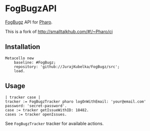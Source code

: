 # FogBugzAPI

[FogBugz](http://fogbugz.com) API for [Pharo](http://pharo.org).

This is a fork of http://smalltalkhub.com/#!/~Pharo/ci

## Installation

```
Metacello new
    baseline: #FogBugz;
    repository: 'github://JurajKubelka/FogBugz/src';
    load.
```

## Usage

```
| tracker case |
tracker := FogBugzTracker pharo logOnWithEmail: 'your@email.com' password: 'secret-password'.
case := tracker getIssueWithID: 18482.
cases := tracker openIssues.
```

See `FogBugzTracker` tracker for available actions.
